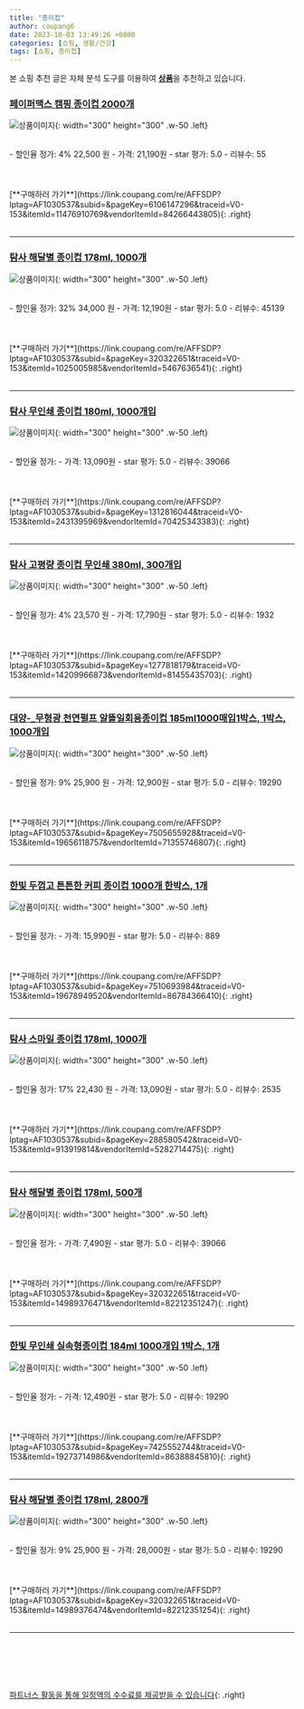 ```yaml
---
title: "종이컵"
author: coupang6
date: 2023-10-03 13:49:26 +0800
categories: [쇼핑, 생활/건강]
tags: [쇼핑, 종이컵]
---
```


본 쇼핑 추천 글은 자체 분석 도구를 이용하여 [**상품**](https://link.coupang.com/a/bao1ui)을 추천하고 있습니다.

### [페이퍼맥스 캠핑 종이컵 2000개](https://link.coupang.com/re/AFFSDP?lptag=AF1030537&subid=&pageKey=6106147296&traceid=V0-153&itemId=11476910769&vendorItemId=84266443805)

![상품이미지](https://thumbnail8.coupangcdn.com/thumbnails/remote/230x230ex/image/vendor_inventory/9c38/bd8cbf3d6c0e05e37770358290142d53b30bc550f39970302f3d3f74542a.jpg){: width="300" height="300" .w-50 .left}


<br>
- 할인율 정가: 4%  22,500   원
- 가격: 21,190원
- star 평가: 5.0
- 리뷰수: 55
<br>
<br>
<br>
<br>
[**구매하러 가기**](https://link.coupang.com/re/AFFSDP?lptag=AF1030537&subid=&pageKey=6106147296&traceid=V0-153&itemId=11476910769&vendorItemId=84266443805){: .right}
<br>
<br>

---

### [탐사 해달별 종이컵 178ml, 1000개](https://link.coupang.com/re/AFFSDP?lptag=AF1030537&subid=&pageKey=320322651&traceid=V0-153&itemId=1025005985&vendorItemId=5467636541)

![상품이미지](https://thumbnail6.coupangcdn.com/thumbnails/remote/230x230ex/image/retail/images/24268284243552-713805d2-fb90-497e-a7f2-3b0b988ec1ad.jpg){: width="300" height="300" .w-50 .left}


<br>
- 할인율 정가: 32%  34,000   원
- 가격: 12,190원
- star 평가: 5.0
- 리뷰수: 45139
<br>
<br>
<br>
<br>
[**구매하러 가기**](https://link.coupang.com/re/AFFSDP?lptag=AF1030537&subid=&pageKey=320322651&traceid=V0-153&itemId=1025005985&vendorItemId=5467636541){: .right}
<br>
<br>

---

### [탐사 무인쇄 종이컵 180ml, 1000개입](https://link.coupang.com/re/AFFSDP?lptag=AF1030537&subid=&pageKey=1312816044&traceid=V0-153&itemId=2431395969&vendorItemId=70425343383)

![상품이미지](https://thumbnail10.coupangcdn.com/thumbnails/remote/230x230ex/image/retail/images/532585345416642-8f03ad15-b9dc-40ed-ba01-333ebecd465b.jpg){: width="300" height="300" .w-50 .left}


<br>
- 할인율 정가: 
- 가격: 13,090원
- star 평가: 5.0
- 리뷰수: 39066
<br>
<br>
<br>
<br>
[**구매하러 가기**](https://link.coupang.com/re/AFFSDP?lptag=AF1030537&subid=&pageKey=1312816044&traceid=V0-153&itemId=2431395969&vendorItemId=70425343383){: .right}
<br>
<br>

---

### [탐사 고평량 종이컵 무인쇄 380ml, 300개입](https://link.coupang.com/re/AFFSDP?lptag=AF1030537&subid=&pageKey=1277818179&traceid=V0-153&itemId=14209966873&vendorItemId=81455435703)

![상품이미지](https://thumbnail6.coupangcdn.com/thumbnails/remote/230x230ex/image/retail/images/1219175674251514-d1b10e2e-9818-4360-927e-dda443929005.jpg){: width="300" height="300" .w-50 .left}


<br>
- 할인율 정가: 4%  23,570   원
- 가격: 17,790원
- star 평가: 5.0
- 리뷰수: 1932
<br>
<br>
<br>
<br>
[**구매하러 가기**](https://link.coupang.com/re/AFFSDP?lptag=AF1030537&subid=&pageKey=1277818179&traceid=V0-153&itemId=14209966873&vendorItemId=81455435703){: .right}
<br>
<br>

---

### [대양-_무형광 천연펄프 알뜰일회용종이컵 185ml1000매입1박스, 1박스, 1000개입](https://link.coupang.com/re/AFFSDP?lptag=AF1030537&subid=&pageKey=7505655928&traceid=V0-153&itemId=19656118757&vendorItemId=71355746807)

![상품이미지](https://thumbnail9.coupangcdn.com/thumbnails/remote/230x230ex/image/vendor_inventory/534a/cadb5e4928fc3620b7adf28f8475c6a5f4e46dbd57fed9f3d2998053824d.png){: width="300" height="300" .w-50 .left}


<br>
- 할인율 정가: 9%  25,900   원
- 가격: 12,900원
- star 평가: 5.0
- 리뷰수: 19290
<br>
<br>
<br>
<br>
[**구매하러 가기**](https://link.coupang.com/re/AFFSDP?lptag=AF1030537&subid=&pageKey=7505655928&traceid=V0-153&itemId=19656118757&vendorItemId=71355746807){: .right}
<br>
<br>

---

### [한빛 두껍고 튼튼한 커피 종이컵 1000개 한박스, 1개](https://link.coupang.com/re/AFFSDP?lptag=AF1030537&subid=&pageKey=7510693984&traceid=V0-153&itemId=19678949520&vendorItemId=86784366410)

![상품이미지](https://thumbnail6.coupangcdn.com/thumbnails/remote/230x230ex/image/vendor_inventory/ad54/eaf46242793888df3e1204d843afbcdf5f5e92cfd369faee97458436df13.png){: width="300" height="300" .w-50 .left}


<br>
- 할인율 정가: 
- 가격: 15,990원
- star 평가: 5.0
- 리뷰수: 889
<br>
<br>
<br>
<br>
[**구매하러 가기**](https://link.coupang.com/re/AFFSDP?lptag=AF1030537&subid=&pageKey=7510693984&traceid=V0-153&itemId=19678949520&vendorItemId=86784366410){: .right}
<br>
<br>

---

### [탐사 스마일 종이컵 178ml, 1000개](https://link.coupang.com/re/AFFSDP?lptag=AF1030537&subid=&pageKey=288580542&traceid=V0-153&itemId=913919814&vendorItemId=5282714475)

![상품이미지](https://thumbnail6.coupangcdn.com/thumbnails/remote/230x230ex/image/retail/images/157684157139572-0dee4380-5094-46ff-adf8-1d67ed5145b8.jpg){: width="300" height="300" .w-50 .left}


<br>
- 할인율 정가: 17%  22,430   원
- 가격: 13,090원
- star 평가: 5.0
- 리뷰수: 2535
<br>
<br>
<br>
<br>
[**구매하러 가기**](https://link.coupang.com/re/AFFSDP?lptag=AF1030537&subid=&pageKey=288580542&traceid=V0-153&itemId=913919814&vendorItemId=5282714475){: .right}
<br>
<br>

---

### [탐사 해달별 종이컵 178ml, 500개](https://link.coupang.com/re/AFFSDP?lptag=AF1030537&subid=&pageKey=320322651&traceid=V0-153&itemId=14989376471&vendorItemId=82212351247)

![상품이미지](https://thumbnail6.coupangcdn.com/thumbnails/remote/230x230ex/image/retail/images/8990655126666768-e1abbf0e-c41e-45e1-8566-99502d0e58be.jpg){: width="300" height="300" .w-50 .left}


<br>
- 할인율 정가: 
- 가격: 7,490원
- star 평가: 5.0
- 리뷰수: 39066
<br>
<br>
<br>
<br>
[**구매하러 가기**](https://link.coupang.com/re/AFFSDP?lptag=AF1030537&subid=&pageKey=320322651&traceid=V0-153&itemId=14989376471&vendorItemId=82212351247){: .right}
<br>
<br>

---

### [한빛 무인쇄 실속형종이컵 184ml 1000개입 1박스, 1개](https://link.coupang.com/re/AFFSDP?lptag=AF1030537&subid=&pageKey=7425552744&traceid=V0-153&itemId=19273714986&vendorItemId=86388845810)

![상품이미지](https://thumbnail6.coupangcdn.com/thumbnails/remote/230x230ex/image/vendor_inventory/fbf6/64bd4bfe424f3d3260aca7cb5904b2f42de6d329048a5b7bd0ae67c236ab.png){: width="300" height="300" .w-50 .left}


<br>
- 할인율 정가: 
- 가격: 12,490원
- star 평가: 5.0
- 리뷰수: 19290
<br>
<br>
<br>
<br>
[**구매하러 가기**](https://link.coupang.com/re/AFFSDP?lptag=AF1030537&subid=&pageKey=7425552744&traceid=V0-153&itemId=19273714986&vendorItemId=86388845810){: .right}
<br>
<br>

---

### [탐사 해달별 종이컵 178ml, 2800개](https://link.coupang.com/re/AFFSDP?lptag=AF1030537&subid=&pageKey=320322651&traceid=V0-153&itemId=14989376474&vendorItemId=82212351254)

![상품이미지](https://thumbnail9.coupangcdn.com/thumbnails/remote/230x230ex/image/retail/images/2274037982040247-c2c64c1c-e840-49f4-aa67-20759f4f7a40.jpg){: width="300" height="300" .w-50 .left}


<br>
- 할인율 정가: 9%  25,900   원
- 가격: 28,000원
- star 평가: 5.0
- 리뷰수: 19290
<br>
<br>
<br>
<br>
[**구매하러 가기**](https://link.coupang.com/re/AFFSDP?lptag=AF1030537&subid=&pageKey=320322651&traceid=V0-153&itemId=14989376474&vendorItemId=82212351254){: .right}
<br>
<br>

---
<br><br><br><br><br> [파트너스 활동을 통해 일정액의 수수료를 제공받을 수 있습니다](https://link.coupang.com/a/bao1ui){: .right}